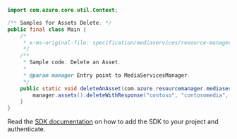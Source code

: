 ```java
import com.azure.core.util.Context;

/** Samples for Assets Delete. */
public final class Main {
    /*
     * x-ms-original-file: specification/mediaservices/resource-manager/Microsoft.Media/stable/2021-11-01/examples/assets-delete.json
     */
    /**
     * Sample code: Delete an Asset.
     *
     * @param manager Entry point to MediaServicesManager.
     */
    public static void deleteAnAsset(com.azure.resourcemanager.mediaservices.MediaServicesManager manager) {
        manager.assets().deleteWithResponse("contoso", "contosomedia", "ClimbingMountAdams", Context.NONE);
    }
}
```

Read the [SDK documentation](https://github.com/Azure/azure-sdk-for-java/blob/azure-resourcemanager-mediaservices_2.0.0/sdk/mediaservices/azure-resourcemanager-mediaservices/README.md) on how to add the SDK to your project and authenticate.
